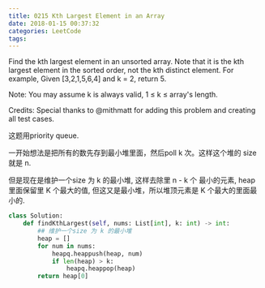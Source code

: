 ```yaml
---
title: 0215 Kth Largest Element in an Array
date: 2018-01-15 00:37:32
categories: LeetCode
tags:
---
```


Find the kth largest element in an unsorted array. Note that it is the kth largest element in the sorted order, not the kth distinct element.
For example,
Given [3,2,1,5,6,4] and k = 2, return 5.

Note: 
You may assume k is always valid, 1 ≤ k ≤ array's length.

Credits:
Special thanks to @mithmatt for adding this problem and creating all test cases.

这题用priority queue.

一开始想法是把所有的数先存到最小堆里面，然后poll k 次。这样这个堆的 size 就是 n.

但是现在是维护一个size 为 k 的最小堆, 这样去除里 n - k 个 最小的元素, heap 里面保留里 K 个最大的值, 但这又是最小堆，所以堆顶元素是 K 个最大的里面最小的.


```python
class Solution:
    def findKthLargest(self, nums: List[int], k: int) -> int:
        ## 维护一个size 为 k 的最小堆
        heap = []
        for num in nums:
            heapq.heappush(heap, num)
            if len(heap) > k:
                heapq.heappop(heap)
        return heap[0]
        
```

